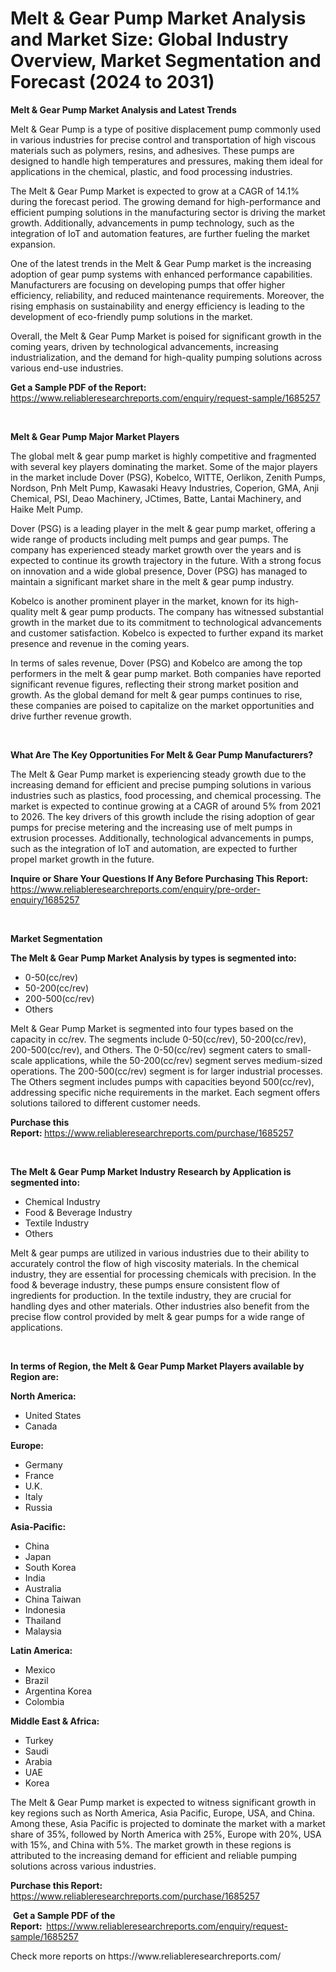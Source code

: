 <p><h1>Melt & Gear Pump Market Analysis and Market Size: Global Industry Overview, Market Segmentation and Forecast (2024 to 2031)</h1></p><p><strong>Melt & Gear Pump Market Analysis and Latest Trends</strong></p>
<p><p>Melt & Gear Pump is a type of positive displacement pump commonly used in various industries for precise control and transportation of high viscous materials such as polymers, resins, and adhesives. These pumps are designed to handle high temperatures and pressures, making them ideal for applications in the chemical, plastic, and food processing industries.</p><p>The Melt & Gear Pump Market is expected to grow at a CAGR of 14.1% during the forecast period. The growing demand for high-performance and efficient pumping solutions in the manufacturing sector is driving the market growth. Additionally, advancements in pump technology, such as the integration of IoT and automation features, are further fueling the market expansion.</p><p>One of the latest trends in the Melt & Gear Pump market is the increasing adoption of gear pump systems with enhanced performance capabilities. Manufacturers are focusing on developing pumps that offer higher efficiency, reliability, and reduced maintenance requirements. Moreover, the rising emphasis on sustainability and energy efficiency is leading to the development of eco-friendly pump solutions in the market.</p><p>Overall, the Melt & Gear Pump Market is poised for significant growth in the coming years, driven by technological advancements, increasing industrialization, and the demand for high-quality pumping solutions across various end-use industries.</p></p>
<p><strong>Get a Sample PDF of the Report:&nbsp;</strong> <a href="https://www.reliableresearchreports.com/enquiry/request-sample/1685257">https://www.reliableresearchreports.com/enquiry/request-sample/1685257</a></p>
<p>&nbsp;</p>
<p><strong>Melt & Gear Pump Major Market Players</strong></p>
<p><p>The global melt & gear pump market is highly competitive and fragmented with several key players dominating the market. Some of the major players in the market include Dover (PSG), Kobelco, WITTE, Oerlikon, Zenith Pumps, Nordson, Pnh Melt Pump, Kawasaki Heavy Industries, Coperion, GMA, Anji Chemical, PSI, Deao Machinery, JCtimes, Batte, Lantai Machinery, and Haike Melt Pump.</p><p>Dover (PSG) is a leading player in the melt & gear pump market, offering a wide range of products including melt pumps and gear pumps. The company has experienced steady market growth over the years and is expected to continue its growth trajectory in the future. With a strong focus on innovation and a wide global presence, Dover (PSG) has managed to maintain a significant market share in the melt & gear pump industry.</p><p>Kobelco is another prominent player in the market, known for its high-quality melt & gear pump products. The company has witnessed substantial growth in the market due to its commitment to technological advancements and customer satisfaction. Kobelco is expected to further expand its market presence and revenue in the coming years.</p><p>In terms of sales revenue, Dover (PSG) and Kobelco are among the top performers in the melt & gear pump market. Both companies have reported significant revenue figures, reflecting their strong market position and growth. As the global demand for melt & gear pumps continues to rise, these companies are poised to capitalize on the market opportunities and drive further revenue growth.</p></p>
<p>&nbsp;</p>
<p><strong>What Are The Key Opportunities For Melt & Gear Pump Manufacturers?</strong></p>
<p><p>The Melt & Gear Pump market is experiencing steady growth due to the increasing demand for efficient and precise pumping solutions in various industries such as plastics, food processing, and chemical processing. The market is expected to continue growing at a CAGR of around 5% from 2021 to 2026. The key drivers of this growth include the rising adoption of gear pumps for precise metering and the increasing use of melt pumps in extrusion processes. Additionally, technological advancements in pumps, such as the integration of IoT and automation, are expected to further propel market growth in the future.</p></p>
<p><strong>Inquire or Share Your Questions If Any Before Purchasing This Report:</strong> <a href="https://www.reliableresearchreports.com/enquiry/pre-order-enquiry/1685257">https://www.reliableresearchreports.com/enquiry/pre-order-enquiry/1685257</a></p>
<p>&nbsp;</p>
<p><strong>Market Segmentation</strong></p>
<p><strong>The Melt & Gear Pump Market Analysis by types is segmented into:</strong></p>
<p><ul><li>0-50(cc/rev)</li><li>50-200(cc/rev)</li><li>200-500(cc/rev)</li><li>Others</li></ul></p>
<p><p>Melt & Gear Pump Market is segmented into four types based on the capacity in cc/rev. The segments include 0-50(cc/rev), 50-200(cc/rev), 200-500(cc/rev), and Others. The 0-50(cc/rev) segment caters to small-scale applications, while the 50-200(cc/rev) segment serves medium-sized operations. The 200-500(cc/rev) segment is for larger industrial processes. The Others segment includes pumps with capacities beyond 500(cc/rev), addressing specific niche requirements in the market. Each segment offers solutions tailored to different customer needs.</p></p>
<p><strong>Purchase this Report:&nbsp;</strong><a href="https://www.reliableresearchreports.com/purchase/1685257">https://www.reliableresearchreports.com/purchase/1685257</a></p>
<p>&nbsp;</p>
<p><strong>The Melt & Gear Pump Market Industry Research by Application is segmented into:</strong></p>
<p><ul><li>Chemical Industry</li><li>Food & Beverage Industry</li><li>Textile Industry</li><li>Others</li></ul></p>
<p><p>Melt & gear pumps are utilized in various industries due to their ability to accurately control the flow of high viscosity materials. In the chemical industry, they are essential for processing chemicals with precision. In the food & beverage industry, these pumps ensure consistent flow of ingredients for production. In the textile industry, they are crucial for handling dyes and other materials. Other industries also benefit from the precise flow control provided by melt & gear pumps for a wide range of applications.</p></p>
<p>&nbsp;</p>
<p><strong>In terms of Region, the Melt & Gear Pump Market Players available by Region are:</strong></p>
<p>
    <p> <strong> North America: </strong>
        <ul>
            <li>United States</li>
            <li>Canada</li>
        </ul>
        </p> 
    <p> <strong> Europe: </strong>
        <ul>
            <li>Germany</li>
            <li>France</li>
            <li>U.K.</li>
            <li>Italy</li>
            <li>Russia</li>
        </ul>
        </p> 
    <p> <strong> Asia-Pacific: </strong>
        <ul>
            <li>China</li>
            <li>Japan</li>
            <li>South Korea</li>
            <li>India</li>
            <li>Australia</li>
            <li>China Taiwan</li>
            <li>Indonesia</li>
            <li>Thailand</li>
            <li>Malaysia</li>
        </ul>
        </p> 
    <p> <strong> Latin America: </strong>
        <ul>
            <li>Mexico</li>
            <li>Brazil</li>
            <li>Argentina Korea</li>
            <li>Colombia</li>
        </ul>
        </p> 
    <p> <strong> Middle East & Africa: </strong>
        <ul>
            <li>Turkey</li>
            <li>Saudi</li>
            <li>Arabia</li>
            <li>UAE</li>
            <li>Korea</li>
        </ul>
    </p>
    </p>
<p><p>The Melt & Gear Pump market is expected to witness significant growth in key regions such as North America, Asia Pacific, Europe, USA, and China. Among these, Asia Pacific is projected to dominate the market with a market share of 35%, followed by North America with 25%, Europe with 20%, USA with 15%, and China with 5%. The market growth in these regions is attributed to the increasing demand for efficient and reliable pumping solutions across various industries.</p></p>
<p><strong>Purchase this Report: </strong><a href="https://www.reliableresearchreports.com/purchase/1685257">https://www.reliableresearchreports.com/purchase/1685257</a></p>
<p>&nbsp;<strong>Get a Sample PDF of the Report:&nbsp;&nbsp;</strong><a href="https://www.reliableresearchreports.com/enquiry/request-sample/1685257">https://www.reliableresearchreports.com/enquiry/request-sample/1685257</a></p>
<p><strong></strong></p>
<p>Check more reports on https://www.reliableresearchreports.com/</p>